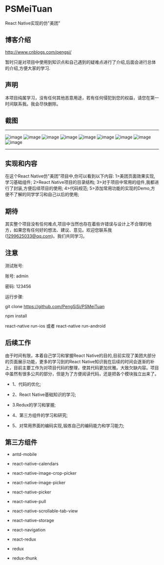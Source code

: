 # PSMeiTuan

React Native实现的仿"美团"

## 博客介绍

http://www.cnblogs.com/pengsi/

暂时只是对项目中使用到知识点和自己遇到的疑难点进行了介绍,后面会进行总体的介绍,方便大家的学习.

## 声明

本项目纯属学习，没有任何其他恶意用途，若有任何侵犯到您的权益，请您在第一时间联系我。我会尽快删除。

## 截图
---

![image](https://github.com/PengSiSi/PSMeiTuan/blob/master/ScreenShot/目录结构.png)
![image](https://github.com/PengSiSi/PSMeiTuan/blob/master/ScreenShot/首页.png)
![image](https://github.com/PengSiSi/PSMeiTuan/blob/master/ScreenShot/订单.png)
![image](https://github.com/PengSiSi/PSMeiTuan/blob/master/ScreenShot/附近.png)
![image](https://github.com/PengSiSi/PSMeiTuan/blob/master/ScreenShot/我的.png)
![image](https://github.com/PengSiSi/PSMeiTuan/blob/master/ScreenShot/Demo.png)
![image](https://github.com/PengSiSi/PSMeiTuan/blob/master/ScreenShot/ContactDemo.png)
![image](https://github.com/PengSiSi/PSMeiTuan/blob/master/ScreenShot/pickerIamge.png)
![image](https://github.com/PengSiSi/PSMeiTuan/blob/master/ScreenShot/多选.png)

---

## 实现和内容

在这个React Native仿"美团"项目中,你可以看到以下内容:
1>美团页面效果实现,学习基础组件;
2>React Native项目的目录结构;
3>对于项目中常用的组件,我都进行了封装,方便后续项目的使用;
4>代码规范;
5>添加常用功能的实现的Demo,方便不了解的同学学习和自己以后的使用;


## 期待

其实整个项目没有任何难点,项目中当然也存在着些许错误与设计上不合理的地方，如果您有任何好的想法、建议、意见。欢迎您联系我(1299625033@qq.com)。我们共同学习。

## 注意

测试账号:

账号: admin

密码: 123456

运行步骤:

git clone https://github.com/PengSiSi/PSMeiTuan

npm install

react-native run-ios 或者 react-native run-android

## 后续工作

由于时间有限，本着自己学习和掌握React Native的目的,目前实现了美团大部分的页面展示功能，更多的学习到的React Native知识我在后续的时间会逐渐的补上，目前主要工作为对项目代码的整理，使其代码更加优雅。大致欠缺内容。项目中虽然有很多公共的部分，但是为了方便阅读代码，还是把各个模块独立出来了。

* 1、代码的优化;

* 2、React Native基础知识的学习;

* 3.Redux的学习和掌握;

* 4、第三方组件的学习和研究;

* 5、对常用界面的编码实现,锻炼自己的编码能力和学习能力;

## 第三方组件

* antd-mobile

* react-native-calendars

* react-native-image-crop-picker

* react-native-image-picker

* react-native-picker

* react-native-pull

* react-native-scrollable-tab-view

* react-native-storage

* react-navigation

* react-redux

* redux

* redux-thunk




